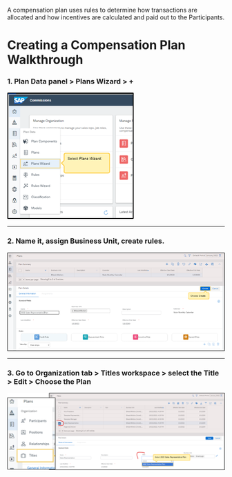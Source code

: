 A compensation plan uses rules to determine how transactions are allocated and how incentives are calculated and paid out to the Participants.

<h1>Creating a Compensation Plan Walkthrough</h1>

<h3> 1.	Plan Data panel > Plans Wizard > + </h3>

![alt text](image-1.png)

***
<h3> 2.	Name it, assign Business Unit, create rules. </h3>

![alt text](image-2.png)

***
<h3> 3.	Go to Organization tab > Titles workspace > select the Title > Edit > Choose the Plan </h3> 
 
![alt text](image-3.png)
